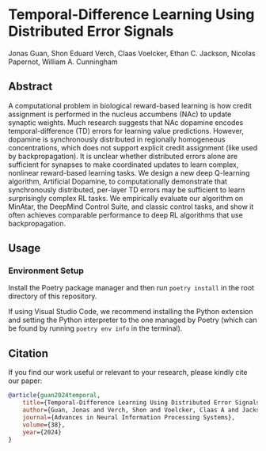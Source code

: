 # Temporal-Difference Learning Using Distributed Error Signals

Jonas Guan, Shon Eduard Verch, Claas Voelcker, Ethan C. Jackson, Nicolas Papernot, William A. Cunningham

## Abstract

A computational problem in biological reward-based learning is how credit assignment is performed in the nucleus accumbens (NAc) to update synaptic weights. Much research suggests that NAc dopamine encodes temporal-difference (TD) errors for learning value predictions. However, dopamine is synchronously distributed in regionally homogeneous concentrations, which does not support explicit credit assignment (like used by backpropagation). It is unclear whether distributed errors alone are sufficient for synapses to make coordinated updates to learn complex, nonlinear reward-based learning tasks. We design a new deep Q-learning algorithm, Artificial Dopamine, to computationally demonstrate that synchronously distributed, per-layer TD errors may be sufficient to learn surprisingly complex RL tasks. We empirically evaluate our algorithm on MinAtar, the DeepMind Control Suite, and classic control tasks, and show it often achieves comparable performance to deep RL algorithms that use backpropagation.

## Usage

### Environment Setup

Install the Poetry package manager and then run `poetry install` in the root directory of this repository.

If using Visual Studio Code, we recommend installing the Python extension and setting the Python interpreter to the one managed by Poetry (which can be found by running `poetry env info` in the terminal).

## Citation

If you find our work useful or relevant to your research, please kindly cite our paper:

```bibtex
@article{guan2024temporal,
    title={Temporal-Difference Learning Using Distributed Error Signals},
    author={Guan, Jonas and Verch, Shon and Voelcker, Claas A and Jackson, Ethan C and Papernot, Nicolas and Cunningham, William},
    journal={Advances in Neural Information Processing Systems},
    volume={38},
    year={2024}
}
```
